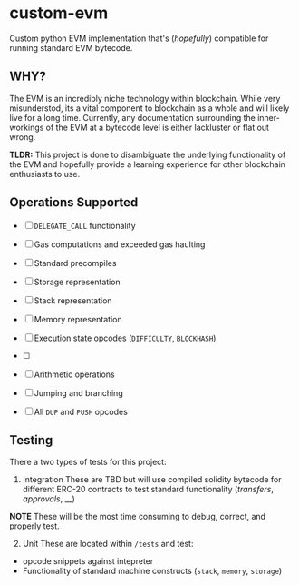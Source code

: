 # custom-evm
Custom python EVM implementation that's (_hopefully_) compatible for running standard EVM bytecode.

## WHY?
The EVM is an incredibly niche technology within blockchain. While very misunderstod, its a vital component to blockchain as a whole and will likely live for a long time. Currently, any documentation surrounding the inner-workings of the EVM at a bytecode level is either lackluster or flat out wrong.

**TLDR:** This project is done to disambiguate the underlying functionality of the EVM and hopefully provide a learning experience for other blockchain enthusiasts to use. 

## Operations Supported
- [ ] `DELEGATE_CALL` functionality
- [ ] Gas computations and exceeded gas haulting
- [ ] Standard precompiles
- [ ] Storage representation
- [ ] Stack representation
- [ ] Memory representation
- [ ] Execution state opcodes (`DIFFICULTY`, `BLOCKHASH`)
- [ ] 
- [ ] Arithmetic operations
- [ ] Jumping and branching
- [ ] All `DUP` and `PUSH` opcodes


## Testing 
There a two types of tests for this project:

1. Integration
These are TBD but will use compiled solidity bytecode for different ERC-20 contracts to test standard functionality (_transfers_, _approvals_, __) 

**NOTE** 
These will be the most time consuming to debug, correct, and properly test.


2. Unit
These are located within `/tests` and test:
* opcode snippets against intepreter
* Functionality of standard machine constructs (`stack`, `memory`, `storage`)